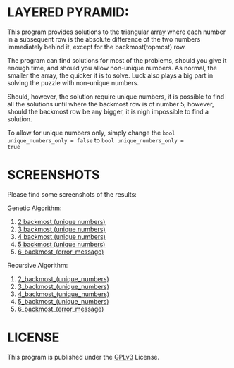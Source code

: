 # LAYERED PYRAMID:
This program provides solutions to the triangular array where each number in a subsequent row is the absolute difference of the two numbers immediately behind it, except for the backmost(topmost) row.

The program can find solutions for most of the problems, should you give it enough time, and should you allow non-unique numbers. As normal, the smaller the array, the quicker it is to solve. Luck also plays a big part in solving the puzzle with non-unique numbers.

Should, however, the solution require unique numbers, it is possible to find all the solutions until where the backmost row is of number 5, however, should the backmost row be any bigger, it is nigh impossible to find a solution.

To allow for unique numbers only, simply change the <code>bool unique_numbers_only = false</code> to <code>bool unique_numbers_only = true</code>

# SCREENSHOTS
Please find some screenshots of the results:

Genetic Algorithm:
1) [2 backmost (unique numbers)](screenshots/2_backmost_row_genetic.png)
2) [3 backmost (unique numbers)](screenshots/3_backmost_row_genetic.png)
3) [4 backmost (unique numbers)](screenshots/4_backmost_row_genetic.png)
4) [5 backmost (unique numbers)](screenshots/5_backmost_row_genetic.png)
5) [6_backmost_(error_message)](screenshots/error_genetic.png)

Recursive Algorithm:
1) [2_backmost_(unique_numbers)](screenshots/2_backmost_row_recursive.png)
2) [3_backmost_(unique_numbers)](screenshots/3_backmost_row_recursive.png)
3) [4_backmost_(unique_numbers)](screenshots/4_backmost_row_recursive.png)
4) [5_backmost_(unique_numbers)](screenshots/5_backmost_row_recursive.png)
5) [6_backmost_(error_message)](screenshots/error_recursive.png)

# LICENSE
This program is published under the [GPLv3](COPYING) License.
